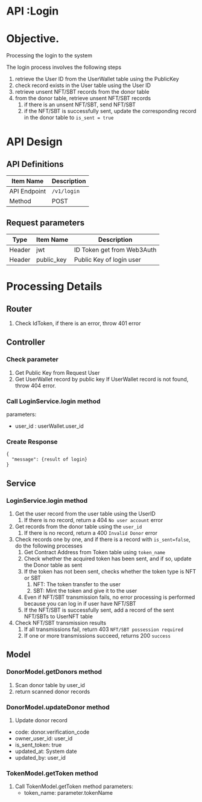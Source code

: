 # API :Login

# Objective.
Processing the login to the system

The login process involves the following steps

1. retrieve the User ID from the UserWallet table using the PublicKey
2. check record exists in the User table using the User ID
3. retrieve unsent NFT/SBT records from the donor table
4. from the donor table, retrieve unsent NFT/SBT records
    1. if there is an unsent NFT/SBT, send NFT/SBT
    2. if the NFT/SBT is successfully sent, update the corresponding record in the donor table to `is_sent = true` 

# API Design

## API Definitions

| Item Name    | Description |
|--------------|-------------|
| API Endpoint | `/v1/login` |
| Method       | POST        |

## Request parameters

| Type   | Item Name  | Description                |
|--------|------------|----------------------------|
| Header | jwt        | ID Token get from Web3Auth |
| Header | public_key | Public Key of login user   |

# Processing Details
## Router

1. Check IdToken, if there is an error, throw 401 error

## Controller

### Check parameter
1. Get Public Key from Request User
2. Get UserWallet record by public key
   If UserWallet record is not found, throw 404 error.

### Call LoginService.login method
parameters:
- user_id : userWallet.user_id

### Create Response
```
{
  "message": {result of login}
}
```

## Service
### LoginService.login method

1. Get the user record from the user table using the UserID
    1. If there is no record, return a 404 `No user account` error
2. Get records from the donor table using the `user_id`
   1. If there is no record, return a 400 `Invalid Donor` error
3. Check records one by one, and if there is a record with `is_sent=false`, do the following processes
    1. Get Contract Address from Token table using `token_name`
    2. Check whether the acquired token has been sent, and if so, update the Donor table as sent
    3. If the token has not been sent, checks whether the token type is NFT or SBT
        1. NFT: The token transfer to the user
        2. SBT: Mint the token and give it to the user
    4. Even if NFT/SBT transmission fails, no error processing is performed because you can log in if user have NFT/SBT
    5. If the NFT/SBT is successfully sent, add a record of the sent NFT/SBTs to UserNFT table
4. Check NFT/SBT transmission results
   1. If all transmissions fail, return 403 `NFT/SBT possession required`
   2. If one or more transmissions succeed, returns 200 `success`

## Model
### DonorModel.getDonors method
1. Scan donor table by user_id
2. return scanned donor records

### DonorModel.updateDonor method
1. Update donor record
- code: donor.verification_code
- owner_user_id: user_id
- is_sent_token: true
- updated_at: System date
- updated_by: user_id

### TokenModel.getToken method
1. Call TokenModel.getToken method
   parameters:
    - token_name: parameter.tokenName
